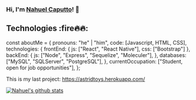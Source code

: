 ### Hi, I'm <a href="https://www.linkedin.com/in/nahuel-caputto/">Nahuel Caputto</a>! 👋
## Technologies :fire🔥🔥:
const aboutMe = {
   pronouns: "he" | "him",
   code: [Javascript, HTML, CSS],
   technologies: {
      frontEnd: {
         js: ["React", "React Native"],
         css: ["Bootstrap"]
      },
      backEnd: {
         js: ["Node", "Express", "Sequelize", "Moleculer"],
      },
      databases: ["MySQL", "SQLServer", "PostgreSQL"],
   },
   currentOccupation: ["Student, open for job opportunities"],
};

This is my last project: https://astridtoys.herokuapp.com/

[![Nahuel's github stats](https://github-readme-stats.vercel.app/api?username=nahuelcaputto)](https://github.com/anuraghazra/github-readme-stats)

<!--
**nahuelcaputto/nahuelcaputto** is a ✨ _special_ ✨ repository because its `README.md` (this file) appears on your GitHub profile.

Here are some ideas to get you started:

- 🔭 I’m currently working on ...
- 🌱 I’m currently learning ...
- 👯 I’m looking to collaborate on ...
- 🤔 I’m looking for help with ...
- 💬 Ask me about ...
- 📫 How to reach me: ...
- 😄 Pronouns: ...
- ⚡ Fun fact: ...
-->
